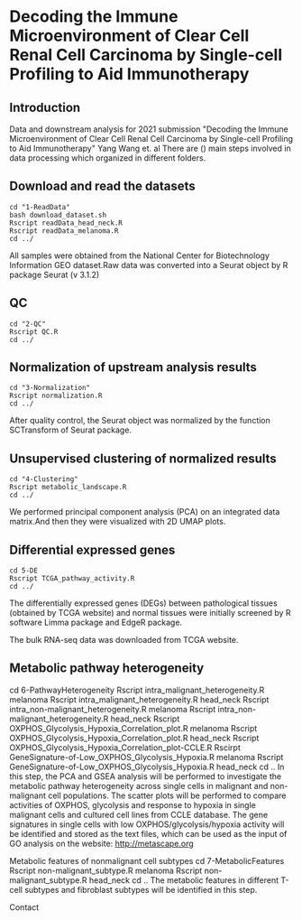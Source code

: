 # Decoding the Immune Microenvironment of Clear Cell Renal Cell Carcinoma by Single-cell Profiling to Aid Immunotherapy

## Introduction
Data and downstream analysis for 2021 submission "Decoding the Immune Microenvironment of Clear Cell Renal Cell Carcinoma by Single-cell Profiling to Aid Immunotherapy" Yang Wang et. al
There are () main steps involved in data processing which organized in different folders.

## Download and read the datasets
```
cd "1-ReadData"
bash download_dataset.sh
Rscript readData_head_neck.R
Rscript readData_melanoma.R
cd ../
```
All samples were obtained from the National Center for Biotechnology Information GEO dataset.Raw data was converted into a Seurat object by R package Seurat (v 3.1.2)

## QC
```
cd "2-QC"
Rscript QC.R 
cd ../
```

## Normalization of upstream analysis results
```
cd "3-Normalization"
Rscript normalization.R 
cd ../
```
After quality control, the Seurat object was normalized by the function SCTransform of Seurat package.

## Unsupervised clustering of normalized results
```
cd "4-Clustering"
Rscript metabolic_landscape.R 
cd ../
```
We performed principal component analysis (PCA) on an integrated data matrix.And then they were visualized with 2D UMAP plots.

## Differential expressed genes
```
cd 5-DE
Rscript TCGA_pathway_activity.R
cd ../
```
The differentially expressed genes (DEGs) between pathological tissues (obtained by TCGA website) and normal tissues were initially screened by R software Limma package and EdgeR package.

The bulk RNA-seq data was downloaded from TCGA website.

## Metabolic pathway heterogeneity
cd 6-PathwayHeterogeneity
Rscript intra_malignant_heterogeneity.R melanoma
Rscript intra_malignant_heterogeneity.R head_neck
Rscript intra_non-malignant_heterogeneity.R melanoma
Rscript intra_non-malignant_heterogeneity.R head_neck
Rscript OXPHOS_Glycolysis_Hypoxia_Correlation_plot.R melanoma
Rscript OXPHOS_Glycolysis_Hypoxia_Correlation_plot.R head_neck
Rscript OXPHOS_Glycolysis_Hypoxia_Correlation_plot-CCLE.R
Rscirpt GeneSignature-of-Low_OXPHOS_Glycolysis_Hypoxia.R melanoma
Rscript GeneSignature-of-Low_OXPHOS_Glycolysis_Hypoxia.R head_neck
cd ..
In this step, the PCA and GSEA analysis will be performed to investigate the metabolic pathway heterogeneity across single cells in malignant and non-malignant cell populations. The scatter plots will be performed to compare activities of OXPHOS, glycolysis and response to hypoxia in single malignant cells and cultured cell lines from CCLE database. The gene signatures in single cells with low OXPHOS/glycolysis/hypoxia activity will be identified and stored as the text files, which can be used as the input of GO analysis on the website: http://metascape.org

Metabolic features of nonmalignant cell subtypes
cd 7-MetabolicFeatures
Rscript non-malignant_subtype.R melanoma
Rscript non-malignant_subtype.R head_neck
cd ..
The metabolic features in different T-cell subtypes and fibroblast subtypes will be identified in this step.

Contact
